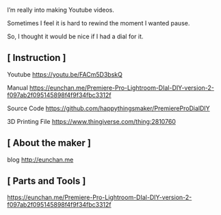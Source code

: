 I’m really into making Youtube videos. 

Sometimes I feel it is hard to rewind the moment I wanted pause. 

So, I thought it would be nice if I had a dial for it.



## [ Instruction ]

Youtube https://youtu.be/FACm5D3bskQ

Manual https://eunchan.me/Premiere-Pro-Lightroom-DIal-DIY-version-2-f097ab2f095145898f4f9f34fbc3312f

Source Code https://github.com/happythingsmaker/PremiereProDialDIY

3D Printing File https://www.thingiverse.com/thing:2810760


## [ About the maker ]


blog  http://eunchan.me


## [ Parts and Tools ]

https://eunchan.me/Premiere-Pro-Lightroom-DIal-DIY-version-2-f097ab2f095145898f4f9f34fbc3312f
